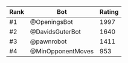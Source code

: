 Rank|Bot|Rating
---|---|---
#1|@OpeningsBot|1997
#2|@DavidsGuterBot|1640
#3|@pawnrobot|1411
#4|@MinOpponentMoves|953
